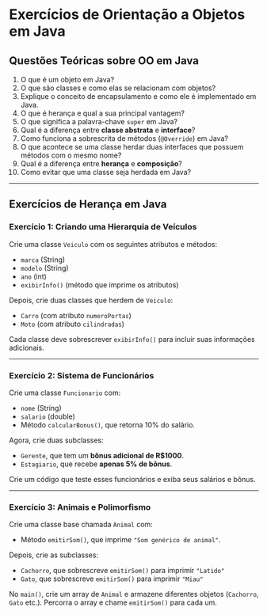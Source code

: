 # **Exercícios de Orientação a Objetos em Java**

## **Questões Teóricas sobre OO em Java**
1. O que é um objeto em Java?  
2. O que são classes e como elas se relacionam com objetos?  
3. Explique o conceito de encapsulamento e como ele é implementado em Java.  
4. O que é herança e qual a sua principal vantagem?  
5. O que significa a palavra-chave `super` em Java?  
6. Qual é a diferença entre **classe abstrata** e **interface**?  
7. Como funciona a sobrescrita de métodos (`@Override`) em Java?  
8. O que acontece se uma classe herdar duas interfaces que possuem métodos com o mesmo nome?  
9. Qual é a diferença entre **herança** e **composição**?  
10. Como evitar que uma classe seja herdada em Java?  

---

## **Exercícios de Herança em Java**

### **Exercício 1: Criando uma Hierarquia de Veículos**
Crie uma classe `Veiculo` com os seguintes atributos e métodos:
- `marca` (String)  
- `modelo` (String)  
- `ano` (int)  
- `exibirInfo()` (método que imprime os atributos)

Depois, crie duas classes que herdem de `Veiculo`:  
- `Carro` (com atributo `numeroPortas`)  
- `Moto` (com atributo `cilindradas`)  

Cada classe deve sobrescrever `exibirInfo()` para incluir suas informações adicionais.  

---

### **Exercício 2: Sistema de Funcionários**
Crie uma classe `Funcionario` com:
- `nome` (String)  
- `salario` (double)  
- Método `calcularBonus()`, que retorna 10% do salário.  

Agora, crie duas subclasses:
- `Gerente`, que tem um **bônus adicional de R$1000**.  
- `Estagiario`, que recebe **apenas 5% de bônus**.  

Crie um código que teste esses funcionários e exiba seus salários e bônus.

---

### **Exercício 3: Animais e Polimorfismo**
Crie uma classe base chamada `Animal` com:
- Método `emitirSom()`, que imprime `"Som genérico de animal"`.

Depois, crie as subclasses:
- `Cachorro`, que sobrescreve `emitirSom()` para imprimir `"Latido"`  
- `Gato`, que sobrescreve `emitirSom()` para imprimir `"Miau"`  

No `main()`, crie um array de `Animal` e armazene diferentes objetos (`Cachorro`, `Gato` etc.). Percorra o array e chame `emitirSom()` para cada um.
